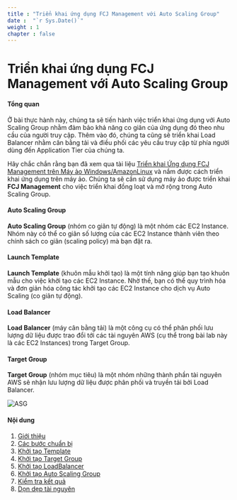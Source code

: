 ```yaml
---
title : "Triển khai ứng dụng FCJ Management với Auto Scaling Group"
date :  "`r Sys.Date()`" 
weight : 1 
chapter : false
---
```


# Triển khai ứng dụng FCJ Management với Auto Scaling Group

#### Tổng quan

Ở bài thực hành này, chúng ta sẽ tiến hành việc triển khai ứng dụng với Auto Scaling Group nhằm đảm bảo khả năng co giãn của ứng dụng đó theo nhu cầu của người truy cập. Thêm vào đó, chúng ta cũng sẽ triển khai Load Balancer nhằm cân bằng tải và điều phối các yêu cầu truy cập từ phía người dùng đến Application Tier của chúng ta.

Hãy chắc chắn rằng bạn đã xem qua tài liệu [Triển khai Ứng dụng FCJ Management trên Máy ảo Windows/AmazonLinux](https://000004.awsstudygroup.com/) và nắm được cách triển khai ứng dụng trên máy ảo. Chúng ta sẽ cần sử dụng máy ảo được triển khai **FCJ Management** cho việc triển khai đồng loạt và mở rộng trong Auto Scaling Group.

#### Auto Scaling Group

**Auto Scaling Group** (nhóm co giãn tự động) là một nhóm các EC2 Instance. Nhóm này có thể co giãn số lượng của các EC2 Instance thành viên theo chính sách co giãn (scaling policy) mà bạn đặt ra.

#### Launch Template

**Launch Template** (khuôn mẫu khởi tạo) là một tính năng giúp bạn tạo khuôn mẫu cho việc khởi tạo các EC2 Instance. Nhờ thế, bạn có thể quy trình hóa và đơn giản hóa công tác khởi tạo các EC2 Instance cho dịch vụ Auto Scaling (co giãn tự động).

#### Load Balancer

**Load Balancer** (máy cân bằng tải) là một công cụ có thể phân phối lưu lượng dữ liệu được trao đổi tới các tài nguyên AWS (cụ thể trong bài lab này là các EC2 Instances) trong Target Group.

#### Target Group

**Target Group** (nhóm mục tiêu) là một nhóm những thành phần tài nguyên AWS sẽ nhận lưu lượng dữ liệu được phân phối và truyền tải bởi Load Balancer.

![ASG](/images/2-Prerequiste/0.png?featherlight=false&width=50pc)

#### Nội dung

1. [Giới thiệu](1-introduce/)
2. [Các bước chuẩn bị](2-prerequiste/)
3. [Khởi tạo Template](3-launchtemplate/)
4. [Khởi tạo Target Group](4-launchtargetgroup/)
5. [Khởi tạo LoadBalancer](5-launchloadbalancer/)
6. [Khởi tạo Auto Scaling Group](6-launchautoscalinggroup/)
7. [Kiểm tra kết quả](7-result/)
8. [Dọn dẹp tài nguyên](8-cleanup/)
